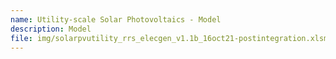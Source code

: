```yaml
---
name: Utility-scale Solar Photovoltaics - Model
description: Model
file: img/solarpvutility_rrs_elecgen_v1.1b_16oct21-postintegration.xlsm
---
```

